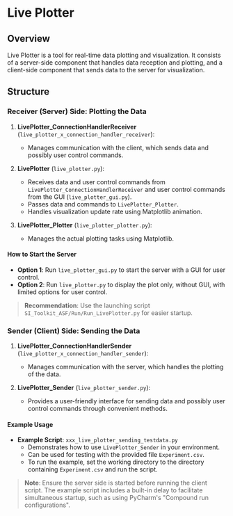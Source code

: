 # Live Plotter

## Overview

Live Plotter is a tool for real-time data plotting and visualization. It consists of a server-side component that handles data reception and plotting, and a client-side component that sends data to the server for visualization.

## Structure

### Receiver (Server) Side: Plotting the Data

1. **LivePlotter_ConnectionHandlerReceiver** (`live_plotter_x_connection_handler_receiver`):
   - Manages communication with the client, which sends data and possibly user control commands.

2. **LivePlotter** (`live_plotter.py`):
   - Receives data and user control commands from `LivePlotter_ConnectionHandlerReceiver` and user control commands from the GUI (`live_plotter_gui.py`).
   - Passes data and commands to `LivePlotter_Plotter`.
   - Handles visualization update rate using Matplotlib animation.

3. **LivePlotter_Plotter** (`live_plotter_plotter.py`):
   - Manages the actual plotting tasks using Matplotlib.

#### How to Start the Server

- **Option 1**: Run `live_plotter_gui.py` to start the server with a GUI for user control.
- **Option 2**: Run `live_plotter.py` to display the plot only, without GUI, with limited options for user control.

> **Recommendation**: Use the launching script `SI_Toolkit_ASF/Run/Run_LivePlotter.py` for easier startup.

### Sender (Client) Side: Sending the Data

1. **LivePlotter_ConnectionHandlerSender** (`live_plotter_x_connection_handler_sender`):
   - Manages communication with the server, which handles the plotting of the data.

2. **LivePlotter_Sender** (`live_plotter_sender.py`):
   - Provides a user-friendly interface for sending data and possibly user control commands through convenient methods.

#### Example Usage

- **Example Script**: `xxx_live_plotter_sending_testdata.py`
  - Demonstrates how to use `LivePlotter_Sender` in your environment.
  - Can be used for testing with the provided file `Experiment.csv`.
  - To run the example, set the working directory to the directory containing `Experiment.csv` and run the script.

> **Note**: Ensure the server side is started before running the client script. The example script includes a built-in delay to facilitate simultaneous startup, such as using PyCharm's "Compound run configurations".

